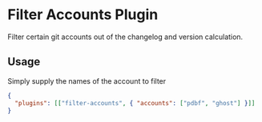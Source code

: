 # Filter Accounts Plugin

Filter certain git accounts out of the changelog and version calculation.

## Usage

Simply supply the names of the account to filter

```json
{
  "plugins": [["filter-accounts", { "accounts": ["pdbf", "ghost"] }]]
}
```
